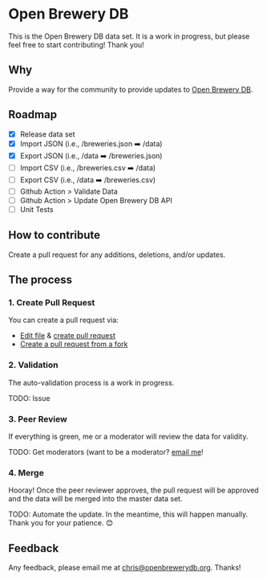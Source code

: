 # Open Brewery DB

This is the Open Brewery DB data set. It is a work in progress, but please feel free to start contributing! Thank you!

## Why

Provide a way for the community to provide updates to [Open Brewery DB](https://www.openbrewerydb.org/).

## Roadmap

- [x] Release data set
- [x] Import JSON (i.e., /breweries.json ➡️ /data)
- [x] Export JSON (i.e., /data ➡️ /breweries.json)
- [ ] Import CSV (i.e., /breweries.csv ➡️ /data)
- [ ] Export CSV (i.e., /data ➡️ /breweries.csv)
- [ ] Github Action > Validate Data
- [ ] Github Action > Update Open Brewery DB API
- [ ] Unit Tests

## How to contribute

Create a pull request for any additions, deletions, and/or updates.

## The process

### 1. Create Pull Request

You can create a pull request via:

- [Edit file](https://help.github.com/en/github/managing-files-in-a-repository/editing-files-in-your-repository) & [create pull request](https://help.github.com/en/github/collaborating-with-issues-and-pull-requests/creating-a-pull-request)
- [Create a pull request from a fork](https://help.github.com/en/github/collaborating-with-issues-and-pull-requests/creating-a-pull-request-from-a-fork)

### 2. Validation

The auto-validation process is a work in progress. 

TODO: Issue

### 3. Peer Review

If everything is green, me or a moderator will review the data for validity.

TODO: Get moderators (want to be a moderator? [email me](mailto:chris@openbrewerydb.org)!

### 4. Merge

Hooray! Once the peer reviewer approves, the pull request will be approved and the data will be merged into the master data set.

TODO: Automate the update. In the meantime, this will happen manually. Thank you for your patience. 😊

## Feedback

Any feedback, please email me at chris@openbrewerydb.org. Thanks!
